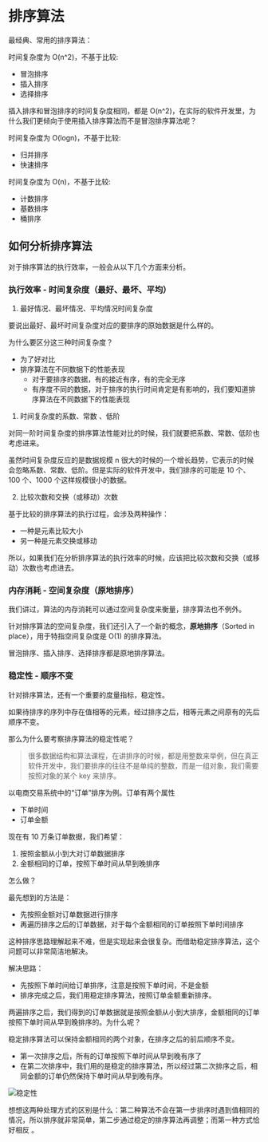 # 排序算法

最经典、常用的排序算法：

时间复杂度为 O(n^2)，不基于比较:

- 冒泡排序
- 插入排序
- 选择排序

插入排序和冒泡排序的时间复杂度相同，都是 O(n^2)，在实际的软件开发里，为什么我们更倾向于使用插入排序算法而不是冒泡排序算法呢？

时间复杂度为 O(logn)，不基于比较:

- 归并排序
- 快速排序

时间复杂度为 O(n)，不基于比较:

- 计数排序
- 基数排序
- 桶排序


## 如何分析排序算法

对于排序算法的执行效率，一般会从以下几个方面来分析。

### 执行效率 - 时间复杂度（最好、最坏、平均）

1. 最好情况、最坏情况、平均情况时间复杂度

要说出最好、最坏时间复杂度对应的要排序的原始数据是什么样的。

为什么要区分这三种时间复杂度？

- 为了好对比
- 排序算法在不同数据下的性能表现
  - 对于要排序的数据，有的接近有序，有的完全无序
  - 有序度不同的数据，对于排序的执行时间肯定是有影响的，我们要知道排序算法在不同数据下的性能表现

1. 时间复杂度的系数、常数 、低阶

对同一阶时间复杂度的排序算法性能对比的时候，我们就要把系数、常数、低阶也考虑进来。

虽然时间复杂度反应的是数据规模 n 很大的时候的一个增长趋势，它表示的时候会忽略系数、常数、低阶。但是实际的软件开发中，我们排序的可能是 10 个、100 个、1000 个这样规模很小的数据。

2. 比较次数和交换（或移动）次数

基于比较的排序算法的执行过程，会涉及两种操作：

- 一种是元素比较大小
- 另一种是元素交换或移动

所以，如果我们在分析排序算法的执行效率的时候，应该把比较次数和交换（或移动）次数也考虑进去。

### 内存消耗 - 空间复杂度（原地排序）

我们讲过，算法的内存消耗可以通过空间复杂度来衡量，排序算法也不例外。

针对排序算法的空间复杂度，我们还引入了一个新的概念，**原地排序**（Sorted in place），用于特指空间复杂度是 O(1) 的排序算法。

冒泡排序、插入排序、选择排序都是原地排序算法。

### 稳定性 - 顺序不变

针对排序算法，还有一个重要的度量指标，稳定性。

如果待排序的序列中存在值相等的元素，经过排序之后，相等元素之间原有的先后顺序不变。

那么为什么要考察排序算法的稳定性呢？

> 很多数据结构和算法课程，在讲排序的时候，都是用整数来举例，但在真正软件开发中，我们要排序的往往不是单纯的整数，而是一组对象，我们需要按照对象的某个 key 来排序。

以电商交易系统中的“订单”排序为例。订单有两个属性

- 下单时间
- 订单金额

现在有 10 万条订单数据，我们希望：

1. 按照金额从小到大对订单数据排序
2. 金额相同的订单，按照下单时间从早到晚排序

怎么做？

最先想到的方法是：

- 先按照金额对订单数据进行排序
- 再遍历排序之后的订单数据，对于每个金额相同的订单按照下单时间排序

这种排序思路理解起来不难，但是实现起来会很复杂。而借助稳定排序算法，这个问题可以非常简洁地解决。

解决思路：

- 先按照下单时间给订单排序，注意是按照下单时间，不是金额
- 排序完成之后，我们用稳定排序算法，按照订单金额重新排序。

两遍排序之后，我们得到的订单数据就是按照金额从小到大排序，金额相同的订单按照下单时间从早到晚排序的。为什么呢？

稳定排序算法可以保持金额相同的两个对象，在排序之后的前后顺序不变。

- 第一次排序之后，所有的订单按照下单时间从早到晚有序了
- 在第二次排序中，我们用的是稳定的排序算法，所以经过第二次排序之后，相同金额的订单仍然保持下单时间从早到晚有序。

![稳定性](@imgs/1381c1f3f7819ae61ab17455ed7f0b59.jpg)

想想这两种处理方式的区别是什么：第二种算法不会在第一步排序时遇到值相同的情况，所以排序就非常简单，第二步通过稳定的排序算法再调整；而第一种方式恰好相反
。
